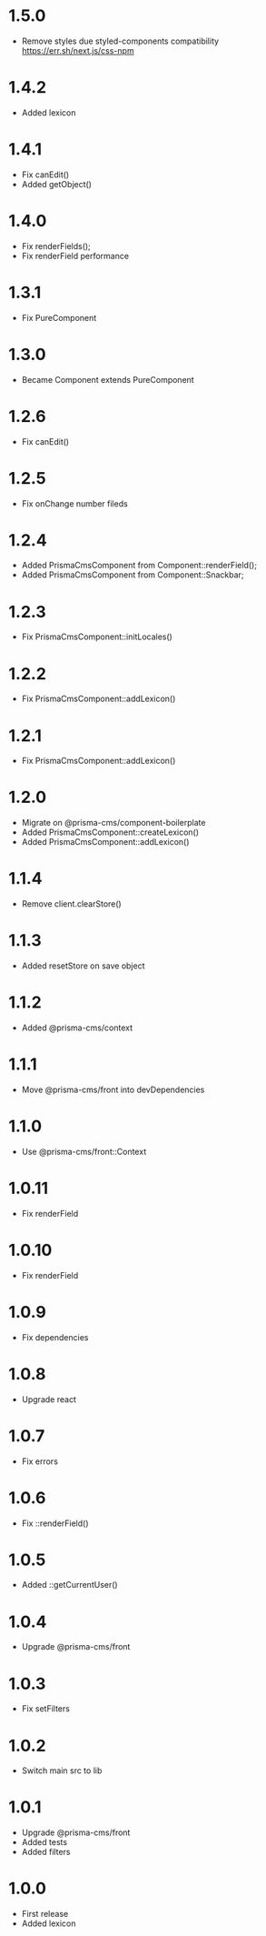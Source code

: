 1.5.0
=================================
- Remove styles due styled-components compatibility
  https://err.sh/next.js/css-npm

1.4.2
=================================
- Added lexicon

1.4.1
=================================
- Fix canEdit()
- Added getObject()

1.4.0
=================================
- Fix renderFields();
- Fix renderField performance

1.3.1
=================================
- Fix PureComponent

1.3.0
=================================
- Became Component extends PureComponent

1.2.6
=================================
- Fix canEdit()

1.2.5
=================================
- Fix onChange number fileds

1.2.4
=================================
- Added PrismaCmsComponent from Component::renderField();
- Added PrismaCmsComponent from Component::Snackbar;

1.2.3
=================================
- Fix PrismaCmsComponent::initLocales()

1.2.2
=================================
- Fix PrismaCmsComponent::addLexicon()

1.2.1
=================================
- Fix PrismaCmsComponent::addLexicon()

1.2.0
=================================
- Migrate on @prisma-cms/component-boilerplate
- Added PrismaCmsComponent::createLexicon()
- Added PrismaCmsComponent::addLexicon()

1.1.4
=================================
- Remove client.clearStore()

1.1.3
=================================
- Added resetStore on save object

1.1.2
=================================
- Added @prisma-cms/context

1.1.1
=================================
- Move @prisma-cms/front into devDependencies

1.1.0
=================================
- Use @prisma-cms/front::Context

1.0.11
=================================
- Fix renderField

1.0.10
=================================
- Fix renderField

1.0.9
=================================
- Fix dependencies

1.0.8
=================================
- Upgrade react

1.0.7
=================================
- Fix errors

1.0.6
=================================
- Fix ::renderField()

1.0.5
=================================
- Added ::getCurrentUser()

1.0.4
=================================
- Upgrade @prisma-cms/front

1.0.3
=================================
- Fix setFilters

1.0.2
=================================
- Switch main src to lib

1.0.1
=================================
- Upgrade @prisma-cms/front
- Added tests
- Added filters

1.0.0
=================================
- First release
- Added lexicon
